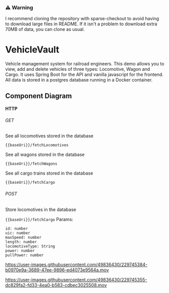 ### :warning: Warning
I recommend cloning the repository with sparse-checkout to avoid having to download large files in README.
If it isn't a problem to download extra 70MB of data, you can clone as usual.

# VehicleVault
Vehicle management system for railroad engineers. This demo allows you to view, add and delete vehicles of three types: Locomotive, Wagon and Cargo. It uses Spring Boot for the API and vanilla javascript for the frontend. All data is stored in a postgres database running in a Docker container.

## Component Diagram

#### HTTP
###### GET
See all locomotives stored in the database

`{{baseUri}}/fetchLocomotives`

See all wagons stored in the database

`{{baseUri}}/fetchWagons`

See all cargo trains stored in the database

`{{baseUri}}/fetchCargo`

###### POST

Store locomotives in the database

`{{baseUri}}/fetchCargo`
Params:
```
id: number
uic: number
maxSpeed: number
length: number
locomotiveType: String
power: number
pullPower: number
```


https://user-images.githubusercontent.com/49836430/229745384-b0970e9a-3689-47ee-9896-ed4073e9564a.mov


https://user-images.githubusercontent.com/49836430/229745355-dc829fa2-fd33-4ea0-b583-cdbec3025508.mov

